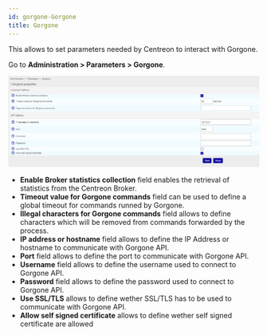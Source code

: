 ```yaml
---
id: gorgone-Gorgone
title: Gorgone
---
```


This allows to set parameters needed by Centreon to interact with Gorgone.

Go to **Administration > Parameters > Gorgone**.

![image](../../assets/administration/gorgone/parameters-gorgone.png)

- **Enable Broker statistics collection** field enables the retrieval of
statistics from the Centreon Broker.
- **Timeout value for Gorgone commands** field can be used to define a global
timeout for commands runned by Gorgone.
- **Illegal characters for Gorgone commands** field allows to define
characters which will be removed from commands forwarded by the process.
- **IP address or hostname** field allows to define the IP Address or hostname
to communicate with Gorgone API.
- **Port** field allows to define the port to communicate with Gorgone API.
- **Username** field allows to define the username used to connect to
Gorgone API.
- **Password** field allows to define the password used to connect to
Gorgone API.
- **Use SSL/TLS** allows to define wether SSL/TLS has to be used to communicate
with Gorgone API.
- **Allow self signed certificate** allows to define wether self signed
certificate are allowed